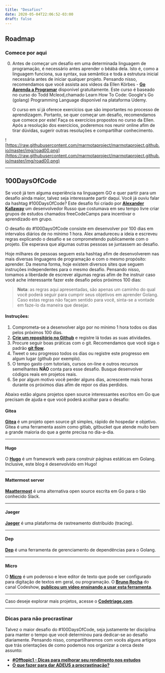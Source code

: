```yaml
---
title: "Desafios"
date: 2020-05-04T22:06:52-03:00
draft: false
---
```



## Roadmap 

### Comece por aqui

0. Antes de começar um desafio em uma determinada linguagem de programação, é necessário antes aprender o bêábá dela. Isto é, como a linguagem funciona, sua syntax, sua semântica e toda a estrutura inicial necessária antes de iniciar qualquer projeto. Pensando nisso, recomendamos que você assista aos vídeos da Ellen Körbes - **[Go Aprenda a Programar](https://www.youtube.com/watch?v=WiGU_ZB-u0w&list=PLCKpcjBB_VlBsxJ9IseNxFllf-UFEXOdg)** disponível gratuitamente.  Este curso é baseado no curso do Todd Mcleod,chamado Learn How To Code: Google's Go (golang) Programming Language disponível na plataforma Udemy. 

    O curso em sí já oferece exercícios que são importantes no processo de aprendizagem. Portanto, se quer começar um desafio, recomendamos que comece por este! Faça os exercícios propostos no curso da Ellen. Após a resolução dos exercícios, poderemos nos reunir online afim de tirar dúvidas, sugerir outras resoluções e compartilhar conhecimento.

![https://raw.githubusercontent.com/marmotaproject/marmotaproject.github.io/master/img/road00.png](https://raw.githubusercontent.com/marmotaproject/marmotaproject.github.io/master/img/road00.png)

---

## 100DaysOfCode

Se você já tem alguma experiência na linguagem GO e quer partir para um desafio ainda maior, talvez seja interessante partir daquí. Você já ouviu falar da hashtag #100DaysOfCode? Este desafio foi criado por **[Alexander Kallaway](https://www.freecodecamp.org/news/the-crazy-history-of-the-100daysofcode-challenge-and-why-you-should-try-it-for-2018-6c89a76e298d/)** um desenvolvedor Russo que costumava em seu tempo livre criar grupos de estudos chamados freeCodeCamps para incentivar o aprendizado em grupo.

O desafio do #100DaysOfCode consiste em desenvolver por 100 dias em intervalos diários de no mínimo 1 hora. Alex amadureceu a ideia e escreveu regras explicando o desafio e se comprometendo publicamente com o projeto. Ele esperava que algumas outras pessoas se juntassem ao desafio.

Hoje milhares de pessoas seguem esta hashtag afim de desenvolverem nas mais diversas linguagens de programação e com o mesmo propósito: aprender. Da mesma forma, hoje existem diversos sites que seguem instruções independentes para o mesmo desafio. Pensando nisso, tomamos a liberdade de escrever algumas regras afim de lhe instruir caso você ache interessante fazer este desafio pelos próximos 100 dias:

> **Nota**: as regras aqui apresentadas, são apenas um caminho do qual você poderá seguir para cumprir seus objetivos em aprender Golang. Caso estas regras não façam sentido para você, sinta-se a vontade em faze-lo da maneira que desejar.

#### Instruções:

1. Comprometa-se a desenvolver algo por no mínimo 1 hora todos os dias pelos próximos 100 dias.
2. **[Crie um repositório no Github](https://rogerdudler.github.io/git-guide/index.pt_BR.html)** e registre lá todas as suas atividades.
3. Procure seguir boas práticas com o git. Recomendamos que você siga o padrão **[git flow](https://medium.com/trainingcenter/utilizando-o-fluxo-git-flow-e63d5e0d5e04)**.
4. Tweet o seu progresso todos os dias ou registre este progresso em algum lugar (github por exemplo).
5. O tempo gasto com tutoriais, cursos on-line e outros recursos semelhantes **NÃO** conta para esse desafio. Busque desenvolver códigos reais em projetos reais.
6. Se por algum motivo você perder alguns dias, acrescente mais horas durante os próximos dias afim de repor os dias perdidos.

Abaixo estão alguns projetos open source interessantes escritos em Go que precisam de ajuda e que você poderá acolhar para o desafio:

#### Gitea 

**[Gitea](https://github.com/go-gitea/gitea)** é um projeto open source git simples, rápido de hospedar e objetivo. Gitea é uma ferramenta assim como gitlab, gitbucket que atende muito bem a grande maioria do que a gente precisa no dia-a-dia. 

---

#### Hugo

O **[Hugo](https://github.com/gohugoio/hugo)** é um framework web para construir páginas estáticas em Golang. Inclusive, este blog é desenvolvido em Hugo!

---

#### Mattermost server

**[Maattermost](https://github.com/mattermost/mattermost-server)** é uma alternativa open source escrita em Go para o tão conhecido Slack.

---

#### Jaeger

**[Jaeger](https://github.com/jaegertracing/jaeger)** é uma plataforma de rastreamento distribuído (tracing).

---

#### Dep

**[Dep](https://github.com/golang/dep)** é uma ferramenta de gerenciamento de dependências para o Golang.

---

#### Micro 

O **[Micro](https://github.com/zyedidia/micro)** é um poderoso e leve editor de texto que pode ser configurado para digitação de textos em geral, ou programação. O **[Bruno Rocha](http://brunorocha.org/)** do canal Codeshow, **[publicou um vídeo ensinando a usar esta ferramenta](https://www.youtube.com/watch?v=LntSCE-L0xc)**.

---

Caso deseje explorar mais projetos, acesse o **[Codetriage.com](https://www.codetriage.com/?language=Go)**.

---

### Dicas para não procrastinar

Talvez o maior desafio do #100DaysOfCode, seja justamente ter disciplina para manter o tempo que você determinou para dedicar-se ao desafio diariamente. Pensando nisso, compartilharemos com vocês alguns artigos que trás orientações de como podemos nos organizar a cerca deste assunto: 

* **[#Offtopic1 - Dicas para melhorar seu rendimento nos estudos](https://lobocode.me/2020/04/28/offtopic1/)**
* **[O que fazer para dar ADEUS a procrastinação?](https://medium.com/@estefaniabarsante/o-que-fazer-para-dar-adeus-%C3%A0-procrastina%C3%A7%C3%A3o-7f3bd5659622)**
